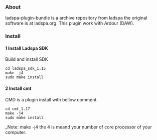### About
ladspa-plugin-bundle is a archive repository from ladspa the original software is at ladspa.org.
This plugin work with Ardour (DAW).

### Install
#### 1 Install Ladspa SDK
Build and install SDK 
```
cd ladspa_sdk_1.15
make -j4
sudo make install
```
#### 2 Install cmt
CMD is a plugin install with bellow comment.
```
cd cmt_1.17 
make -j4
sudo make install
```

_Note: make -j4 the 4 is meand your number of core processor of your computer.